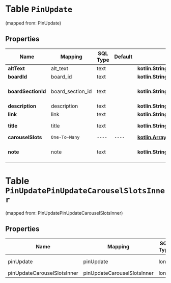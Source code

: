 
# Table `PinUpdate`
(mapped from: PinUpdate)

## Properties
Name | Mapping | SQL Type | Default | Type | Description | Notes
---- | ------- | -------- | ------- | ---- | ----------- | -----
**altText** | alt_text | text |  | **kotlin.String** | Pin&#39;s alternative text. |  [optional]
**boardId** | board_id | text |  | **kotlin.String** | The id of the board to move the Pin onto. |  [optional]
**boardSectionId** | board_section_id | text |  | **kotlin.String** | &lt;a href&#x3D;\&quot;https://help.pinterest.com/en/article/create-a-board-section\&quot;&gt;Board section&lt;/a&gt; ID. |  [optional]
**description** | description | text |  | **kotlin.String** | Pin description - 800 characters maximum. |  [optional]
**link** | link | text |  | **kotlin.String** | URL viewer is taken to when they click pin. |  [optional]
**title** | title | text |  | **kotlin.String** | The native pin title that creators explicitly prefer to display. |  [optional]
**carouselSlots** | `One-To-Many` | `----` | `----`  | [**kotlin.Array&lt;PinUpdateCarouselSlotsInner&gt;**](PinUpdateCarouselSlotsInner.md) | Carousel Pin slots data. |  [optional]
**note** | note | text |  | **kotlin.String** | Private note for this Pin. &lt;a href&#x3D;\&quot;https://help.pinterest.com/en/article/add-notes-to-your-pins\&quot;&gt;Learn more&lt;/a&gt;. |  [optional]








# **Table `PinUpdatePinUpdateCarouselSlotsInner`**
(mapped from: PinUpdatePinUpdateCarouselSlotsInner)

## Properties
Name | Mapping | SQL Type | Default | Type | Description | Notes
---- | ------- | -------- | ------- | ---- | ----------- | -----
pinUpdate | pinUpdate | long | | kotlin.Long | Primary Key | *one*
pinUpdateCarouselSlotsInner | pinUpdateCarouselSlotsInner | long | | kotlin.Long | Foreign Key | *many*





